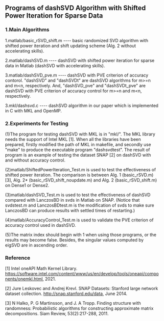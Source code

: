 Programs of dashSVD Algorithm with Shifted Power Iteration for Sparse Data
---
### 1.Main Algorithms

1.matlab/basic_rSVD_shift.m ---- basic randomized SVD algorithm with shifted power iteration and shift updating scheme (Alg. 2 without accelerating skills).

2.matlab/dashSVD.m ---- dashSVD with shifted power iteration for sparse data in Matlab (dashSVD with accelerating skills).

3.matlab/dashSVD_pve.m ---- dashSVD with PVE criterion of accuracy contorol. "dashSVD" and "dashSVDt" are dashSVD algorithms for m>=n and m<n, respectively. And, "dashSVD_pve" and "dashSVDt_pve" are dashSVD with PVE criterion of accuracy control for m>=n and m<n, respectively.

3.mkl/dashsvd.c ---- dashSVD algorithm in our paper which is implemented in C with MKL and OpenMP.

### 2.Experiments for Testing

(1)The program for testing dashSVD with MKL is in "mkl/". The MKL library needs the support of Intel MKL [1]. When all the libraries have been prepared, firstly modified the path of MKL in makefile, and secondly use "make" to produce the executable program "dashsvdtest". The result of program is an example of testing the dataset SNAP [2] on dashSVD with and without accuracy control.

(2)matlab/ShiftedPowerIteration_Test.m is used to test the effectiveness of shifted power iteration. The comparison is between Alg. 1 (basic_rSVD.m)  [3], Alg. 2* (basic_rSVD_shift_noupdate.m) and Alg. 2 (basic_rSVD_shift.m) on Dense1 or Dense2.

(3)matlab/dashSVD_Test.m is used to test the effectiveness of dashSVD compared with LanczosBD in svds in Matlab on SNAP. (Notice that svdstest.m and LanczosBDtest.m is the modification of svds to make sure LanczosBD can produce results with settled times of restarting.)

(4)matlab/AccuracyControl_Test.m is used to validate the PVE criterion of accuracy control used in dashSVD.

(5)The matrix index should begin with 1 when using those programs, or the results may become false. Besides, the singular values computed by eigSVD are in ascending order.

### Reference

[1]  Intel oneAPI Math Kernel Library. https://software.intel.com/content/www/us/en/develop/tools/oneapi/components/onemkl.html, 2021. 

[2] Jure Leskovec and Andrej Krevl. SNAP Datasets: Stanford large network dataset collection. http://snap.stanford.edu/data, June 2014.

[3] N Halko, P. G Martinsson, and J. A Tropp. Finding structure with randomness: Probabilistic algorithms for constructing approximate matrix decompositions. Siam Review, 53(2):217-288, 2011. 